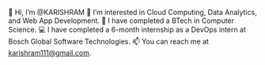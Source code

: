 👋 Hi, I’m @KARISHRAM
👀 I’m interested in Cloud Computing, Data Analytics, and Web App Development.
🌱 I have completed a BTech in Computer Science.
💻 I have completed a 6-month internship as a DevOps intern at Bosch Global Software Technologies.
📫 You can reach me at karishram111@gmail.com.

<!---
KARISHRAM/KARISHRAM is a ✨ special ✨ repository because its `README.md` (this file) appears on your GitHub profile.
You can click the Preview link to take a look at your changes.
--->
